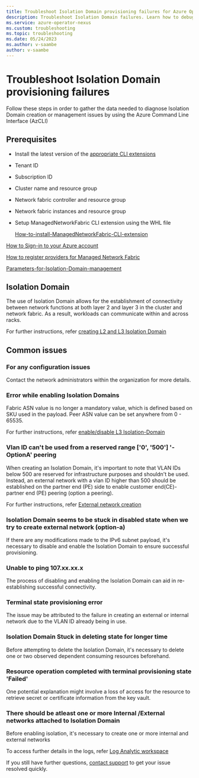 ```yaml
---
title: Troubleshoot Isolation Domain provisioning failures for Azure Operator Nexus
description: Troubleshoot Isolation Domain failures. Learn how to debug failure codes.
ms.service: azure-operator-nexus
ms.custom: troubleshooting
ms.topic: troubleshooting
ms.date: 05/24/2023
ms.author: v-saambe
author: v-saambe
---
```


# Troubleshoot Isolation Domain provisioning failures

Follow these steps in order to gather the data needed to diagnose Isolation Domain creation or management issues by using the Azure Command Line Interface (AzCLI)

## Prerequisites

* Install the latest version of the
    [appropriate CLI extensions](./howto-install-cli-extensions.md)
* Tenant ID
* Subscription ID
* Cluster name and resource group
* Network fabric controller and resource group
* Network fabric instances and resource group
* Setup ManagedNetworkFabric CLI extension using the WHL file

     [How-to-install-ManagedNetworkFabric-CLI-extension](./howto-install-cli-extensions.md#install-managednetworkfabric-cli-extension)

 [How to Sign-in to your Azure account](./howto-configure-isolation-domain.md#sign-in-to-your-azure-account)

 [How to register providers for Managed Network Fabric](./howto-configure-isolation-domain.md#register-providers-for-managed-network-fabric)

 [Parameters-for-Isolation-Domain-management](./howto-configure-isolation-domain.md#parameters-for-isolation-domain-management)

## Isolation Domain

The use of Isolation Domain allows for the establishment of connectivity between network functions at both layer 2 and layer 3 in the cluster and network fabric. As a result, workloads can communicate within and across racks.

For further instructions, refer [creating L2 and L3 Isolation Domain](./howto-configure-isolation-domain.md)

## Common issues

### For any configuration issues

Contact the network administrators within the organization for more details.

### Error while enabling Isolation Domains  

Fabric ASN value is no longer a mandatory value, which is defined based on SKU used in the payload. Peer ASN value can be set anywhere from 0 - 65535.

For further instructions, refer [enable/disable L3 Isolation-Domain](./howto-configure-isolation-domain.md#enabledisable-l3-isolation-domains)

### Vlan ID can't be used from a reserved range ['0', '500'] '-OptionA' peering

When creating an Isolation Domain, it's important to note that VLAN IDs below 500 are reserved for infrastructure purposes and shouldn't be used. Instead, an external network with a vlan ID higher than 500 should be established on the partner end (PE) side to enable customer end(CE)-partner end (PE) peering (option a peering).

For further instructions, refer [External network creation](./howto-configure-isolation-domain.md#external-network-creation)

### Isolation Domain seems to be stuck in disabled state when we try to create external network (option-a)

If there are any modifications made to the IPv6 subnet payload, it's necessary to disable and enable the Isolation Domain to ensure successful provisioning.

### Unable to ping 107.xx.xx.x

The process of disabling and enabling the Isolation Domain can aid in re-establishing successful connectivity.

### Terminal state provisioning error

The issue may be attributed to the failure in creating an external or internal network due to the VLAN ID already being in use.

### Isolation Domain Stuck in deleting state for longer time

Before attempting to delete the Isolation Domain, it's necessary to delete one or two observed dependent consuming resources beforehand.

### Resource operation completed with terminal provisioning state 'Failed'

One potential explanation might involve a loss of access for the resource to retrieve secret or certificate information from the key vault.

### There should be atleast one or more Internal /External networks attached to Isolation Domain

Before enabling isolation, it's necessary to create one or more internal and external networks

To access further details in the logs, refer [Log Analytic workspace](../../articles/operator-nexus/concepts-observability.md#log-analytic-workspace)

If you still have further questions, [contact support](https://portal.azure.com/?#blade/Microsoft_Azure_Support/HelpAndSupportBlade) to get your issue resolved quickly.